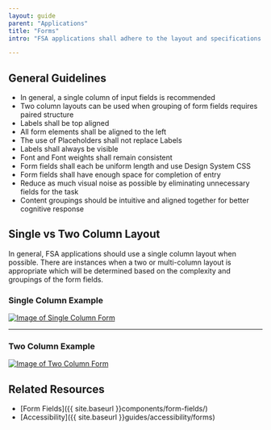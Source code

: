 ```yaml
---
layout: guide
parent: "Applications"
title: "Forms"
intro: "FSA applications shall adhere to the layout and specifications for forms that are listed below."

---
```


## General Guidelines

 * In general, a single column of input fields is recommended
 * Two column layouts can be used when grouping of form fields requires paired structure
 * Labels shall be top aligned
 * All form elements shall be aligned to the left
 * The use of Placeholders shall not replace Labels
 * Labels shall always be visible
 * Font and Font weights shall remain consistent
 * Form fields shall each be uniform length and use Design System CSS
 * Form fields shall have enough space for completion of entry
 * Reduce as much visual noise as possible by eliminating unnecessary fields for the task
 * Content groupings should be intuitive and aligned together for better cognitive response


## Single vs Two Column Layout

In general, FSA applications should use a single column layout when possible. There are instances when a two or multi-column layout is appropriate which will be determined based on the complexity and groupings of the form fields.

### Single Column Example

<a href="{{ site.baseurl }}img/subcategories/applications/forms-single-column.jpg" target="_blank"><img src="{{ site.baseurl }}img/subcategories/applications/forms-single-column.jpg" alt="Image of Single Column Form"></a>

___

### Two Column Example

<a href="{{ site.baseurl }}img/subcategories/applications/forms-two-column.jpg" target="_blank"><img src="{{ site.baseurl }}img/subcategories/applications/forms-two-column.jpg" alt="Image of Two Column Form"></a>

## Related Resources

 * [Form Fields]({{ site.baseurl }}components/form-fields/)
 * [Accessibility]({{ site.baseurl }}guides/accessibility/forms)

